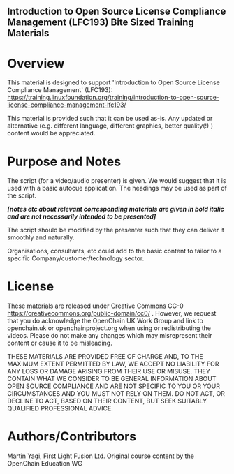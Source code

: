 ## Introduction to Open Source License Compliance Management (LFC193) Bite Sized Training Materials

# Overview

This material is designed to support 'Introduction to Open Source License Compliance Management' (LFC193):
https://training.linuxfoundation.org/training/introduction-to-open-source-license-compliance-management-lfc193/


This material is provided such that it can be used as-is. Any updated or alternative (e.g. different language, different graphics, better quality(!) ) content would be appreciated.

# Purpose and Notes

The script (for a video/audio presenter) is given. We would suggest that it is used with a basic autocue application. The headings may be used as part of the script.

_**[notes etc about relevant corresponding materials are given in bold italic and are not necessarily intended to be presented]**_

The script should be modified by the presenter such that they can deliver it smoothly and naturally.

Organisations, consultants, etc could add to the basic content to tailor to a specific Company/customer/technology sector.



# License
These materials are released under Creative Commons CC-0 https://creativecommons.org/public-domain/cc0/ . However, we request that you do acknowledge the OpenChain UK Work Group and link to openchain.uk or openchainproject.org when using or redistributing the videos. Please do not make any changes which may misrepresent their content or cause it to be misleading. 

THESE MATERIALS ARE PROVIDED FREE OF CHARGE AND, TO THE MAXIMUM EXTENT PERMITTED BY LAW, WE ACCEPT NO LIABILITY FOR ANY LOSS OR DAMAGE ARISING FROM THEIR USE OR MISUSE. THEY CONTAIN WHAT WE CONSIDER TO BE GENERAL INFORMATION ABOUT OPEN SOURCE COMPLIANCE AND ARE NOT SPECIFIC TO YOU OR YOUR CIRCUMSTANCES AND YOU MUST NOT RELY ON THEM. DO NOT ACT, OR DECLINE TO ACT, BASED ON THEIR CONTENT, BUT SEEK SUITABLY QUALIFIED PROFESSIONAL ADVICE. 

# Authors/Contributors
Martin Yagi, First Light Fusion Ltd.
Original course content by the OpenChain Education WG

